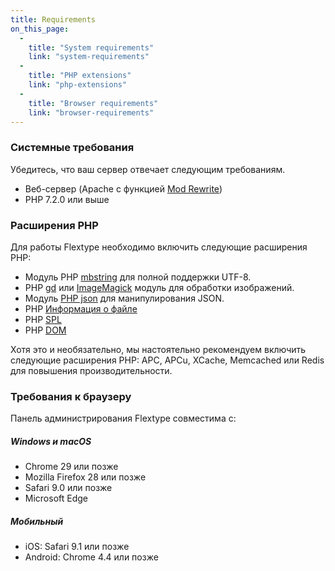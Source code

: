 ```yaml
---
title: Requirements
on_this_page:
  - 
    title: "System requirements"
    link: "system-requirements"
  - 
    title: "PHP extensions"
    link: "php-extensions"
  - 
    title: "Browser requirements"
    link: "browser-requirements"
---
```


<a name="system-requirements"></a>

### Системные требования

Убедитесь, что ваш сервер отвечает следующим требованиям.

* Веб-сервер (Apache с функцией [Mod Rewrite](http://httpd.apache.org/docs/current/mod/mod_rewrite.html))
* PHP 7.2.0 или выше

<a name="php-extensions"></a>

### Расширения PHP

Для работы Flextype необходимо включить следующие расширения PHP:

- Модуль PHP [mbstring](http://php.net/manual/en/book.mbstring.php) для полной поддержки UTF-8.
- PHP [gd](http://php.net/manual/en/book.image.php) или [ImageMagick](http://php.net/manual/en/book.imagick.php) модуль для обработки изображений.
- Модуль [PHP json](https://php.net/manual/en/book.json.php) для манипулирования JSON.
- PHP [Информация о файле](https://www.php.net/manual/en/book.fileinfo.php)
- PHP [SPL](https://www.php.net/manual/en/book.spl.php)
- PHP [DOM](https://www.php.net/manual/ru/class.domdocument.php)

Хотя это и необязательно, мы настоятельно рекомендуем включить следующие расширения PHP: APC, APCu, XCache, Memcached или Redis для повышения производительности.

<a name="browser-requirements"></a>

### Требования к браузеру

Панель администрирования Flextype совместима с:

##### Windows и macOS

* Chrome 29 или позже
* Mozilla Firefox 28 или позже
* Safari 9.0 или позже
* Microsoft Edge

##### Мобильный

* iOS: Safari 9.1 или позже
* Android: Chrome 4.4 или позже
